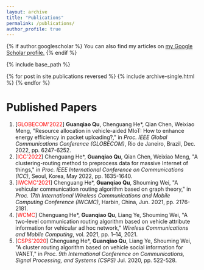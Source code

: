```yaml
---
layout: archive
title: "Publications"
permalink: /publications/
author_profile: true
---
```


{% if author.googlescholar %}
  You can also find my articles on <u><a href="{{author.googlescholar}}">my Google Scholar profile</a>.</u>
{% endif %}

{% include base_path %}

{% for post in site.publications reversed %}
  {% include archive-single.html %}
{% endfor %}

<!---
The author with an asterisk (\*) next to the name is my supervisor.
-->

Published Papers 
==
1.  \[<font color = "red">GLOBECOM'2022</font>\] **Guanqiao Qu**, Chenguang He\*, Qian Chen, Weixiao Meng, "Resource allocation in vehicle-aided MIoT: How to enhance energy efficiency in packet uploading?," in *Proc. IEEE Global Communications Conference (GLOBECOM)*, Rio de Janeiro, Brazil, Dec. 2022, pp. 6247-6252.
2.  \[<font color = "red">ICC'2022</font>\] Chenguang He\*, **Guanqiao Qu**, Qian Chen, Weixiao Meng, "A clustering-routing method to preprocess data for massive Internet of things," in *Proc. IEEE International Conference on Communications (ICC)*, Seoul, Korea, May 2022, pp. 1635-1640.
3. \[<font color = "red">IWCMC'2021</font>\] Chenguang He\*, **Guanqiao Qu**, Shouming Wei, "A vehicular communication routing algorithm based on graph theory," in *Proc. 17th International Wireless Communications and Mobile Computing Conference (IWCMC)*, Harbin, China, Jun. 2021, pp. 2176-2181.
4. \[<font color = "red">WCMC</font>\] Chenguang He\*, **Guanqiao Qu**, Liang Ye, Shouming Wei, "A two-level communication routing algorithm based on vehicle attribute information for vehicular ad hoc network," *Wireless Communications and Mobile Computing*, vol. 2021, pp. 1–14, 2021.
5. \[<font color = "red">CSPS'2020</font>\] Chenguang He\*, **Guanqiao Qu**, Liang Ye, Shouming Wei, "A cluster routing algorithm based on vehicle social information for VANET," in *Proc. 9th International Conference on Communications, Signal Processing, and Systems (CSPS)* Jul. 2020, pp. 522-528.
<!---
    [*Click here to download.*](http://guanqiaoqu.com/files/CSPS'2020.pdf)
 -->
<!---
Under Review Papers
==
 -->
